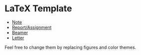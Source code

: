 # LaTeX Template
- [Note](./Note)
- [Report/Assignment](./Report)
- [Beamer](./Beamer)
- [Letter](./Letter)

Feel free to change them by replacing figures and color themes.
